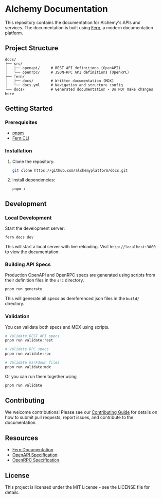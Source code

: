 # Alchemy Documentation

This repository contains the documentation for Alchemy's APIs and services. The documentation is built using [Fern](https://buildwithfern.com/), a modern documentation platform.

## Project Structure

```
docs/
├── src/
│   ├── openapi/     # REST API definitions (OpenAPI)
│   └── openrpc/     # JSON-RPC API definitions (OpenRPC)
├── fern/
│   ├── docs/        # Written documentation (MDX)
│   └── docs.yml     # Navigation and structure config
└── docs/            # Generated documentation - Do NOT make changes here
```

## Getting Started

### Prerequisites

- [pnpm](https://pnpm.io/)
- [Fern CLI](https://buildwithfern.com/learn/cli-reference/overview)

### Installation

1. Clone the repository:

   ```bash
   git clone https://github.com/alchemyplatform/docs.git
   ```

2. Install dependencies:
   ```bash
   pnpm i
   ```

## Development

### Local Development

Start the development server:

```bash
fern docs dev
```

This will start a local server with live reloading. Visit `http://localhost:3000` to view the documentation.

### Building API Specs

Production OpenAPI and OpenRPC specs are generated using scripts from their definition files in the `src` directory.

```bash
pnpm run generate
```

This will generate all specs as dereferenced json files in the `build/` directory.

### Validation

You can validate both specs and MDX using scripts.

```bash
# Validate REST API specs
pnpm run validate:rest

# Validate RPC specs
pnpm run validate:rpc

# Validate markdown files
pnpm run validate:mdx
```

Or you can run them together using

```bash
pnpm run validate
```

## Contributing

We welcome contributions! Please see our [Contributing Guide](CONTRIBUTING.md) for details on how to submit pull requests, report issues, and contribute to the documentation.

## Resources

- [Fern Documentation](https://buildwithfern.com/learn)
- [OpenAPI Specification](https://swagger.io/specification/)
- [OpenRPC Specification](https://spec.open-rpc.org/)

## License

This project is licensed under the MIT License - see the LICENSE file for details.
